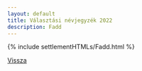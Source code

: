 ```yaml
---
layout: default
title: Választási névjegyzék 2022
description: Fadd
---
```


{% include settlementHTMLs/Fadd.html %}

[Vissza](../)